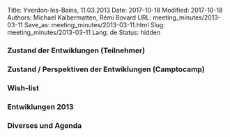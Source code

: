 Title: Yverdon-les-Bains, 11.03.2013
Date: 2017-10-18
Modified: 2017-10-18
Authors: Michael Kalbermatten, Rémi Bovard
URL: meeting_minutes/2013-03-11
Save_as: meeting_minutes/2013-03-11.html
Slug: meeting_minutes/2013-03-11
Lang: de
Status: hidden

### Zustand der Entwiklungen (Teilnehmer)



### Zustand / Perspektiven der Entwiklungen (Camptocamp)



### Wish-list



### Entwiklungen 2013



### Diverses und Agenda


